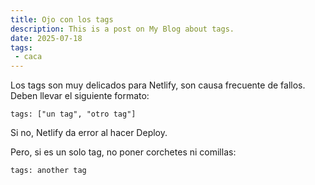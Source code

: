 ```yaml
---
title: Ojo con los tags
description: This is a post on My Blog about tags.
date: 2025-07-18
tags: 
 - caca
---
```


Los tags son muy delicados para Netlify, son causa frecuente de fallos. Deben llevar el siguiente formato:

```
tags: ["un tag", "otro tag"]
```

Si no, Netlify da error al hacer Deploy.

Pero, si es un solo tag, no poner corchetes ni comillas:

```
tags: another tag
```
